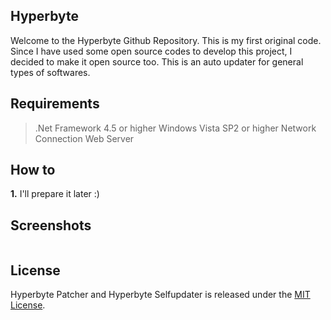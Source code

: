 ## Hyperbyte   
Welcome to the Hyperbyte Github Repository.
This is my first original code. Since I have used some open source codes to develop this project, I decided to make it open source too.
This is an auto updater for general types of softwares.

## Requirements
> .Net Framework 4.5 or higher
> Windows Vista SP2 or higher
> Network Connection
> Web Server


## How to
**1.** I'll prepare it later :)


## Screenshots
<img src=""/>


## License
Hyperbyte Patcher and Hyperbyte Selfupdater is released under the [MIT License](http://www.opensource.org/licenses/MIT).
